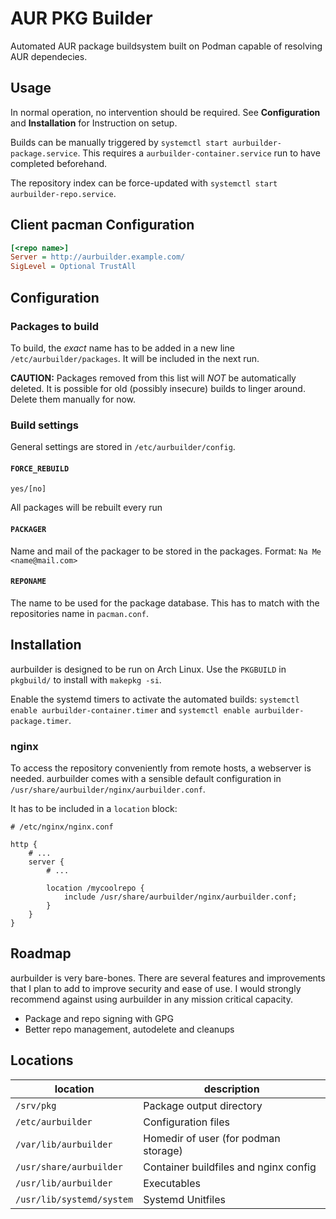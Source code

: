 # AUR PKG Builder

Automated AUR package buildsystem built on Podman capable of resolving AUR dependecies.

## Usage

In normal operation, no intervention should be required.
See **Configuration** and **Installation** for Instruction on setup.

Builds can be manually triggered by `systemctl start aurbuilder-package.service`.
This requires a `aurbuilder-container.service` run to have completed beforehand.

The repository index can be force-updated with `systemctl start aurbuilder-repo.service`.

## Client pacman Configuration

```ini
[<repo name>]
Server = http://aurbuilder.example.com/
SigLevel = Optional TrustAll
```

## Configuration

### Packages to build

To build, the *exact* name has to be added in a new line `/etc/aurbuilder/packages`.
It will be included in the next run.

**CAUTION:** Packages removed from this list will *NOT* be automatically deleted.
It is possible for old (possibly insecure) builds to linger around.
Delete them manually for now.

### Build settings

General settings are stored in `/etc/aurbuilder/config`.

#### `FORCE_REBUILD`

`yes/[no]`

All packages will be rebuilt every run

#### `PACKAGER`

Name and mail of the packager to be stored in the packages.
Format: `Na Me <name@mail.com>`

#### `REPONAME`

The name to be used for the package database.
This has to match with the repositories name in `pacman.conf`.

## Installation

aurbuilder is designed to be run on Arch Linux.
Use the `PKGBUILD` in `pkgbuild/` to install with `makepkg -si`.

Enable the systemd timers to activate the automated builds:
`systemctl enable aurbuilder-container.timer` and
`systemctl enable aurbuilder-package.timer`.

### nginx

To access the repository conveniently from remote hosts, a webserver is needed.
aurbuilder comes with a sensible default configuration in `/usr/share/aurbuilder/nginx/aurbuilder.conf`.

It has to be included in a `location` block:

```nginx
# /etc/nginx/nginx.conf

http {
    # ...
    server {
        # ...

        location /mycoolrepo {
            include /usr/share/aurbuilder/nginx/aurbuilder.conf;
        }
    }
}
```

## Roadmap

aurbuilder is very bare-bones.
There are several features and improvements that I plan to add to improve security and ease of use.
I would strongly recommend against using aurbuilder in any mission critical capacity.

* Package and repo signing with GPG
* Better repo management, autodelete and cleanups

## Locations

| location | description |
| --- | --- |
| `/srv/pkg` | Package output directory |
| `/etc/aurbuilder` | Configuration files |
| `/var/lib/aurbuilder` | Homedir of user (for podman storage) |
| `/usr/share/aurbuilder` | Container buildfiles and nginx config |
| `/usr/lib/aurbuilder` | Executables |
| `/usr/lib/systemd/system` | Systemd Unitfiles |

